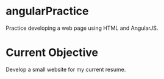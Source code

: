 # angularPractice
Practice developing a web page using HTML and AngularJS.
# Current Objective
Develop a small website for my current resume.
